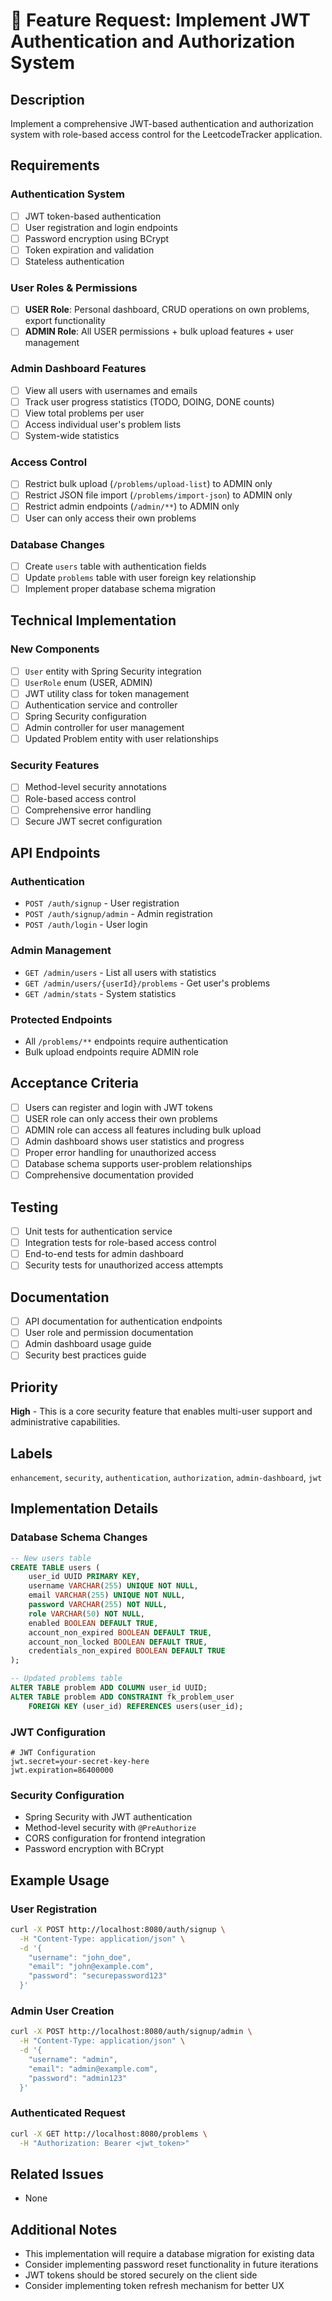 # 🚀 Feature Request: Implement JWT Authentication and Authorization System

## Description
Implement a comprehensive JWT-based authentication and authorization system with role-based access control for the LeetcodeTracker application.

## Requirements

### Authentication System
- [ ] JWT token-based authentication
- [ ] User registration and login endpoints
- [ ] Password encryption using BCrypt
- [ ] Token expiration and validation
- [ ] Stateless authentication

### User Roles & Permissions
- [ ] **USER Role**: Personal dashboard, CRUD operations on own problems, export functionality
- [ ] **ADMIN Role**: All USER permissions + bulk upload features + user management

### Admin Dashboard Features
- [ ] View all users with usernames and emails
- [ ] Track user progress statistics (TODO, DOING, DONE counts)
- [ ] View total problems per user
- [ ] Access individual user's problem lists
- [ ] System-wide statistics

### Access Control
- [ ] Restrict bulk upload (`/problems/upload-list`) to ADMIN only
- [ ] Restrict JSON file import (`/problems/import-json`) to ADMIN only
- [ ] Restrict admin endpoints (`/admin/**`) to ADMIN only
- [ ] User can only access their own problems

### Database Changes
- [ ] Create `users` table with authentication fields
- [ ] Update `problems` table with user foreign key relationship
- [ ] Implement proper database schema migration

## Technical Implementation

### New Components
- [ ] `User` entity with Spring Security integration
- [ ] `UserRole` enum (USER, ADMIN)
- [ ] JWT utility class for token management
- [ ] Authentication service and controller
- [ ] Spring Security configuration
- [ ] Admin controller for user management
- [ ] Updated Problem entity with user relationships

### Security Features
- [ ] Method-level security annotations
- [ ] Role-based access control
- [ ] Comprehensive error handling
- [ ] Secure JWT secret configuration

## API Endpoints

### Authentication
- `POST /auth/signup` - User registration
- `POST /auth/signup/admin` - Admin registration  
- `POST /auth/login` - User login

### Admin Management
- `GET /admin/users` - List all users with statistics
- `GET /admin/users/{userId}/problems` - Get user's problems
- `GET /admin/stats` - System statistics

### Protected Endpoints
- All `/problems/**` endpoints require authentication
- Bulk upload endpoints require ADMIN role

## Acceptance Criteria
- [ ] Users can register and login with JWT tokens
- [ ] USER role can only access their own problems
- [ ] ADMIN role can access all features including bulk upload
- [ ] Admin dashboard shows user statistics and progress
- [ ] Proper error handling for unauthorized access
- [ ] Database schema supports user-problem relationships
- [ ] Comprehensive documentation provided

## Testing
- [ ] Unit tests for authentication service
- [ ] Integration tests for role-based access control
- [ ] End-to-end tests for admin dashboard
- [ ] Security tests for unauthorized access attempts

## Documentation
- [ ] API documentation for authentication endpoints
- [ ] User role and permission documentation
- [ ] Admin dashboard usage guide
- [ ] Security best practices guide

## Priority
**High** - This is a core security feature that enables multi-user support and administrative capabilities.

## Labels
`enhancement`, `security`, `authentication`, `authorization`, `admin-dashboard`, `jwt`

## Implementation Details

### Database Schema Changes
```sql
-- New users table
CREATE TABLE users (
    user_id UUID PRIMARY KEY,
    username VARCHAR(255) UNIQUE NOT NULL,
    email VARCHAR(255) UNIQUE NOT NULL,
    password VARCHAR(255) NOT NULL,
    role VARCHAR(50) NOT NULL,
    enabled BOOLEAN DEFAULT TRUE,
    account_non_expired BOOLEAN DEFAULT TRUE,
    account_non_locked BOOLEAN DEFAULT TRUE,
    credentials_non_expired BOOLEAN DEFAULT TRUE
);

-- Updated problems table
ALTER TABLE problem ADD COLUMN user_id UUID;
ALTER TABLE problem ADD CONSTRAINT fk_problem_user 
    FOREIGN KEY (user_id) REFERENCES users(user_id);
```

### JWT Configuration
```properties
# JWT Configuration
jwt.secret=your-secret-key-here
jwt.expiration=86400000
```

### Security Configuration
- Spring Security with JWT authentication
- Method-level security with `@PreAuthorize`
- CORS configuration for frontend integration
- Password encryption with BCrypt

## Example Usage

### User Registration
```bash
curl -X POST http://localhost:8080/auth/signup \
  -H "Content-Type: application/json" \
  -d '{
    "username": "john_doe",
    "email": "john@example.com",
    "password": "securepassword123"
  }'
```

### Admin User Creation
```bash
curl -X POST http://localhost:8080/auth/signup/admin \
  -H "Content-Type: application/json" \
  -d '{
    "username": "admin",
    "email": "admin@example.com",
    "password": "admin123"
  }'
```

### Authenticated Request
```bash
curl -X GET http://localhost:8080/problems \
  -H "Authorization: Bearer <jwt_token>"
```

## Related Issues
- None

## Additional Notes
- This implementation will require a database migration for existing data
- Consider implementing password reset functionality in future iterations
- JWT tokens should be stored securely on the client side
- Consider implementing token refresh mechanism for better UX
